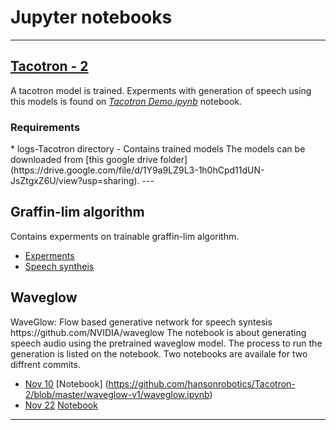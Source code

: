 # Jupyter notebooks 
--- 

## [Tacotron - 2](https://arxiv.org/abs/1712.05884)
A tacotron model is trained. Experments with generation of speech using this models is found on [<i>Tacotron Demo.ipynb</i>](https://github.com/hansonrobotics/Tacotron-2/blob/master/Tacotron%20Demo.ipynb) notebook.
<h3> Requirements</h3>
* logs-Tacotron directory - Contains trained  models
The models can be downloaded from [this google drive folder](https://drive.google.com/file/d/1Y9a9LZ9L3-1h0hCpd11dUN-JsZtgxZ6U/view?usp=sharing).
---

 <h2>Graffin-lim algorithm</h2>

Contains experments on trainable graffin-lim algorithm. 
* [Experments](https://github.com/hansonrobotics/Tacotron-2/blob/master/Experiments%20on%20Griffin.ipynb)
* [Speech syntheis](https://github.com/hansonrobotics/Tacotron-2/blob/master/griffin_lim_synthesis_tool.ipynb)

<h2> Waveglow </h2>
WaveGlow: Flow based generative network for speech syntesis
https://github.com/NVIDIA/waveglow
The notebook is about generating speech audio using the pretrained waveglow model.
The process to run the generation is listed on the notebook.
Two notebooks are availale for two diffrent commits.

* [Nov 10](https://github.com/NVIDIA/waveglow/commit/f4c04e2d968de01b22d2fb092bbbf0cec0b6586f)
    [Notebook] (https://github.com/hansonrobotics/Tacotron-2/blob/master/waveglow-v1/waveglow.ipynb)
* [Nov 22](https://github.com/NVIDIA/waveglow/commit/71775e4a142f54bd5b9d3f605bcb8e38f1f3d5ca)
    [Notebook](https://github.com/hansonrobotics/Tacotron-2/blob/master/waveglow-v1/waveglow.ipynb)
--- 
